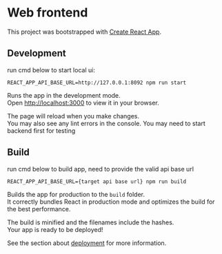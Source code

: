 # Web frontend

This project was bootstrapped with [Create React App](https://github.com/facebook/create-react-app).

## Development

run cmd below to start local ui:

`REACT_APP_API_BASE_URL=http://127.0.0.1:8092 npm run start`

Runs the app in the development mode.\
Open [http://localhost:3000](http://localhost:3000) to view it in your browser.

The page will reload when you make changes.\
You may also see any lint errors in the console.
You may need to start backend first for testing

## Build

run cmd below to build app, need to provide the valid api base url

`REACT_APP_API_BASE_URL={target api base url} npm run build`

Builds the app for production to the `build` folder.\
It correctly bundles React in production mode and optimizes the build for the best performance.

The build is minified and the filenames include the hashes.\
Your app is ready to be deployed!

See the section about [deployment](https://facebook.github.io/create-react-app/docs/deployment) for more information.